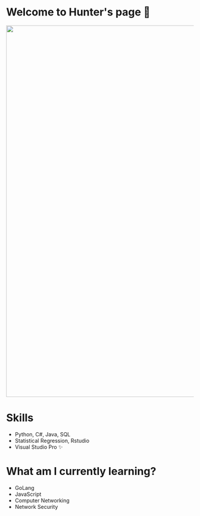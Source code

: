 # Welcome to Hunter's page 👋
<div id="header" align="left">
  <img src="https://media.giphy.com/media/yyVph7ANKftIs/giphy.gif" width="1000"/>
</div>

# Skills
- Python, C#, Java, SQL
- Statistical Regression, Rstudio
- Visual Studio Pro ✨

# What am I currently learning?
- GoLang
- JavaScript
- Computer Networking
- Network Security

<!--
**HTH6/HTH6** is a ✨ _special_ ✨ repository because its `README.md` (this file) appears on your GitHub profile.

Here are some ideas to get you started:

- 🔭 I’m currently working on ...
- 🌱 I’m currently learning ...
- 👯 I’m looking to collaborate on ...
- 🤔 I’m looking for help with ...
- 💬 Ask me about ...
- 📫 How to reach me: ...
- 😄 Pronouns: ...
- ⚡ Fun fact: ...
-->
